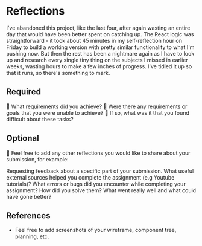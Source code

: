 # Reflections

I've abandoned this project, like the last four, after again wasting an entire day that would have been better spent on catching up. The React logic was straightforward - it took about 45 minutes in my self-reflection hour on Friday to build a working version with pretty similar functionality to what I'm pushing now. But then the rest has been a nightmare again as I have to look up and research every single tiny thing on the subjects I missed in earlier weeks, wasting hours to make a few inches of progress. I've tidied it up so that it runs, so there's something to mark.

## Required

🎯 What requirements did you achieve?
🎯 Were there any requirements or goals that you were unable to achieve?
🎯 If so, what was it that you found difficult about these tasks?

## Optional

🏹 Feel free to add any other reflections you would like to share about your submission, for example:

Requesting feedback about a specific part of your submission.
What useful external sources helped you complete the assignment (e.g Youtube tutorials)?
What errors or bugs did you encounter while completing your assignment? How did you solve them?
What went really well and what could have gone better?

## References

- Feel free to add screenshots of your wireframe, component tree, planning, etc.
